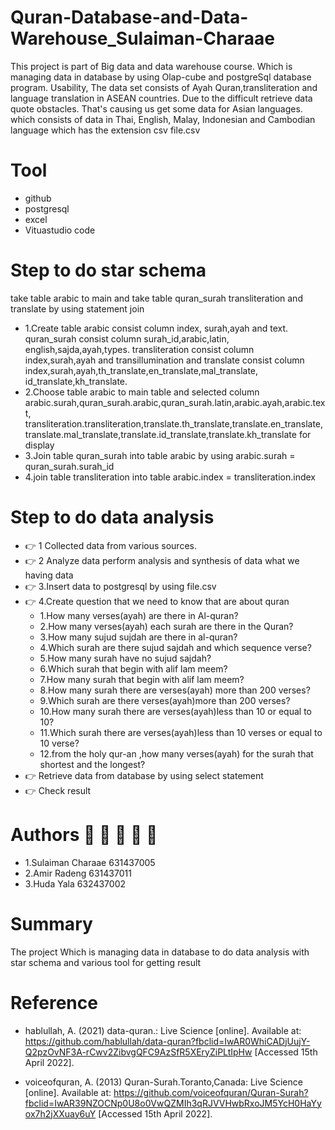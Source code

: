 # Quran-Database-and-Data-Warehouse_Sulaiman-Charaae
This project is  part of Big data and data warehouse course.  Which is managing data in database by using Olap-cube and postgreSql database program.
Usability, The data set consists of Ayah Quran,transliteration and language translation in ASEAN countries. Due to the difficult retrieve data quote obstacles. That's causing us get some data for Asian languages. which consists of data in Thai, English, Malay, Indonesian and Cambodian language which has the extension csv file.csv

# Tool 
- github
- postgresql 
- excel 
- Vituastudio code

# Step to do star schema 
take table arabic to main and take table quran_surah transliteration and translate by using statement join

- 1.Create table arabic consist column index, surah,ayah and text.
quran_surah consist column surah_id,arabic,latin, english,sajda,ayah,types.
 transliteration consist column index,surah,ayah and transillumination and 
translate consist  column index,surah,ayah,th_translate,en_translate,mal_translate,
id_translate,kh_translate.
- 2.Choose table arabic to main table and selected column arabic.surah,quran_surah.arabic,quran_surah.latin,arabic.ayah,arabic.text, 
transliteration.transliteration,translate.th_translate,translate.en_translate,translate.mal_translate,translate.id_translate,translate.kh_translate for display
- 3.Join table quran_surah into table arabic by using arabic.surah = quran_surah.surah_id
- 4.join table transliteration into table arabic.index = transliteration.index

# Step to do data analysis
- :point_right: 1 Collected data from various sources.
- :point_right: 2 Analyze data perform analysis and synthesis of data what we having data
- :point_right: 3.Insert data to postgresql by using file.csv
- :point_right: 4.Create question that we need to know that are about quran
   - 1.How many verses(ayah) are there in Al-quran?
   - 2.How many verses(ayah) each surah are there in the Quran?
   - 3.How many sujud sujdah are there in al-quran?
   - 4.Which surah are there sujud sajdah and which sequence verse?
   - 5.How many surah have no sujud sajdah?
   - 6.Which surah that begin with alif lam meem?  
   - 7.How many surah that begin with alif lam meem?
   - 8.How many surah there are verses(ayah) more than 200 verses?
   - 9.Which surah are there verses(ayah)more than 200 verses?
   - 10.How many surah there are verses(ayah)less than 10 or equal to 10?
   - 11.Which surah there are verses(ayah)less than 10 verses or equal to 10 verse?
   - 12.from the holy qur-an ,how many verses(ayah) for the surah that shortest and the longest?
- :point_right: Retrieve data from  database by using select statement
- :point_right: Check result 

# Authors 👨 :man: 👨 :man: :woman: 
- 1.Sulaiman Charaae 631437005 
- 2.Amir Radeng 631437011
- 3.Huda Yala 632437002

# Summary
The project Which is managing data in database to do data analysis with star schema and various tool for getting result 

# Reference
- hablullah, A. (2021) data-quran.: Live Science [online]. Available at: https://github.com/hablullah/data-quran?fbclid=IwAR0WhiCADjUujY-Q2pzOvNF3A-rCwv2ZibvgQFC9AzSfR5XEryZiPLtIpHw [Accessed 15th April 2022]. 

- voiceofquran, A. (2013) Quran-Surah.Toranto,Canada: Live Science [online]. Available at: https://github.com/voiceofquran/Quran-Surah?fbclid=IwAR39NZOCNp0U8o0VwQZMIh3qRJVVHwbRxoJM5YcH0HaYyox7h2jXXuay6uY
[Accessed 15th April 2022]. 


